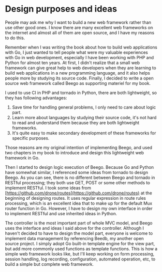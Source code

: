 # Design purposes and ideas

People may ask me why I want to build a new web framework rather than use other good ones. I know there are many excellent web frameworks on the internet and almost all of them are open source, and I have my reasons to do this.

Remember when I was writing the book about how to build web applications with Go, I just wanted to tell people what were my valuable experiences with Go in web development, especially I have been working with PHP and Python for almost ten years. At first, I didn't realize that a small web framework can give great help to web developers when they are learning to build web applications in a new programming language, and it also helps people more by studying its source code. Finally, I decided to write a open source web framework called Beego as supporting materiel for my book.

I used to use CI in PHP and tornado in Python, there are both lightweight, so they has following advantages:

1. Save time for handling general problems, I only need to care about logic part.
2. Learn more about languages by studying their source code, it's not hard to read and understand them because they are both lightweight frameworks.
3. It's quite easy to make secondary development of these frameworks for specific purposes.

Those reasons are my original intention of implementing Beego, and used two chapters in my book to introduce and design this lightweight web framework in Go.

Then I started to design logic execution of Beego. Because Go and Python have somewhat similar, I referenced some ideas from tornado to design Beego. As you can see, there is no different between Beego and tornado in RESTful processing; they both use GET, POST or some other methods to implement RESTful. I took some ideas from [https://github.com/drone/routes](https://github.com/drone/routes) at the beginning of designing routes. It uses regular expression in route rules processing, which is an excellent idea that to make up for the default Mux router function in Go. However, I have to design my own interface in order to implement RESTful and use inherited ideas in Python.

The controller is the most important part of whole MVC model, and Beego uses the interface and ideas I said above for the controller. Although I haven't decided to have to design the model part, everyone is welcome to implement data management by referencing Beedb, my another open source project. I simply adopt Go built-in template engine for the view part, but add more commonly used functions as template functions. This is how a simple web framework looks like, but I'll keep working on form processing, session handling, log recording, configuration, automated operation, etc, to build a simple but complete web framework.